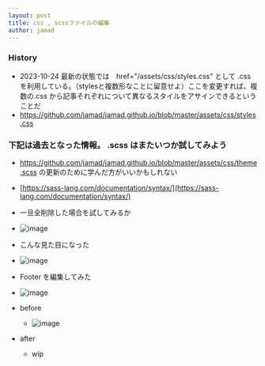 ```yaml
---
layout: post
title: css , scssファイルの編集
author: jamad
---
```


<link rel="stylesheet" type="text/css" href="/assets/css/styles.css">

### History
* 2023-10-24 最新の状態では　href="/assets/css/styles.css" として .css を利用している。（stylesと複数形なことに留意せよ）ここを変更すれば、複数の.css から記事それぞれについて異なるスタイルをアサインできるということだ   
* https://github.com/jamad/jamad.github.io/blob/master/assets/css/styles.css 


### 下記は過去となった情報。 .scss はまたいつか試してみよう   
* https://github.com/jamad/jamad.github.io/blob/master/assets/css/theme.scss の更新のために学んだ方がいいかもしれない
* [https://sass-lang.com/documentation/syntax/](https://sass-lang.com/documentation/syntax/)

* 一旦全削除した場合を試してみるか
* ![image](https://github.com/jamad/jamad.github.io/assets/949913/01c1dacb-e626-4ee1-8b3c-f13438f77486)
* こんな見た目になった
* ![image](https://github.com/jamad/jamad.github.io/assets/949913/11446e49-d6dd-4fb5-98cb-5cdfb6318197)


* Footer を編集してみた
 * ![image](https://github.com/jamad/jamad.github.io/assets/949913/725fbd9c-13f6-46e9-b709-b64744f7c510)
* before
  * ![image](https://github.com/jamad/jamad.github.io/assets/949913/343357c6-0754-40ed-ab3a-48e88a04809d)
* after
  * wip
